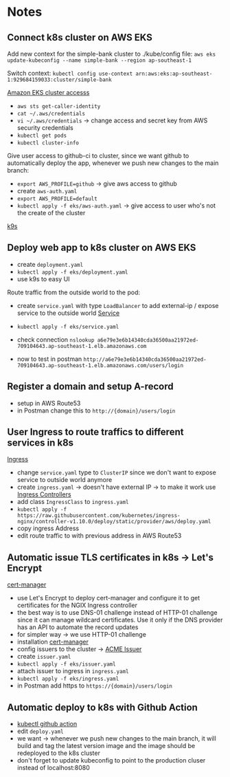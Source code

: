 # Notes

## Connect k8s cluster on AWS EKS

Add new context for the simple-bank cluster to ./kube/config file:
`aws eks update-kubeconfig --name simple-bank --region ap-southeast-1`

Switch context:
`kubectl config use-context arn:aws:eks:ap-southeast-1:929684159033:cluster/simple-bank`

[Amazon EKS cluster accesss](https://repost.aws/knowledge-center/amazon-eks-cluster-access)

- `aws sts get-caller-identity`
- `cat ~/.aws/credentials`
- `vi ~/.aws/credentials` -> change access and secret key from AWS security credentials
- `kubectl get pods`
- `kubectl cluster-info`

Give user access to github-ci to cluster, since we want github to automatically deploy the app, whenever we push new changes to the main branch:

- `export AWS_PROFILE=github` -> give aws access to github
- create `aws-auth.yaml`
- `export AWS_PROFILE=default`
- `kubectl apply -f eks/aws-auth.yaml` -> give access to user who's not the create of the cluster

[k9s](https://k9scli.io/)

## Deploy web app to k8s cluster on AWS EKS

- create `deployment.yaml`
- `kubectl apply -f eks/deployment.yaml`
- use k9s to easy UI

Route traffic from the outside world to the pod:

- create `service.yaml` with type `LoadBalancer` to add external-ip / expose service to the outside world [Service](https://kubernetes.io/docs/concepts/services-networking/service/)

- `kubectl apply -f eks/service.yaml`
- check connection `nslookup a6e79e3e6b14340cda36500aa21972ed-709104643.ap-southeast-1.elb.amazonaws.com`
- now to test in postman `http://a6e79e3e6b14340cda36500aa21972ed-709104643.ap-southeast-1.elb.amazonaws.com/users/login`

## Register a domain and setup A-record

- setup in AWS Route53
- in Postman change this to `http://{domain}/users/login`

## User Ingress to route traffics to different services in k8s

[Ingress](https://kubernetes.io/docs/concepts/services-networking/ingress/)

- change `service.yaml` type to `ClusterIP` since we don't want to expose service to outside world anymore
- create `ingress.yaml` -> doesn't have external IP -> to make it work use [Ingress Controllers](https://kubernetes.io/docs/concepts/services-networking/ingress-controllers/)
- add class `IngressClass` to `ingress.yaml`
- `kubectl apply -f https://raw.githubusercontent.com/kubernetes/ingress-nginx/controller-v1.10.0/deploy/static/provider/aws/deploy.yaml`
- copy ingress Address
- edit route traffic to with previous address in AWS Route53

## Automatic issue TLS certificates in k8s -> Let's Encrypt

[cert-manager](https://cert-manager.io/)

- use Let's Encrypt to deploy cert-manager and configure it to get certificates for the NGIX Ingress controller
- the best way is to use DNS-01 challenge instead of HTTP-01 challenge since it can manage wildcard certificates. Use it only if the DNS provider has an API to automate the record updates
- for simpler way -> we use HTTP-01 challenge
- installation [cert-manager](https://cert-manager.io/docs/installation/kubectl/)
- config issuers to the cluster -> [ACME Issuer](https://cert-manager.io/docs/configuration/acme/)
- create `issuer.yaml`
- `kubectl apply -f eks/issuer.yaml`
- attach issuer to ingress in `ingress.yaml`
- `kubectl apply -f eks/ingress.yaml`
- in Postman add https to `https://{domain}/users/login`

## Automatic deploy to k8s with Github Action

- [kubectl github action](https://github.com/marketplace/actions/kubectl-tool-installer)
- edit `deploy.yaml`
- we want -> whenever we push new changes to the main branch, it will build and tag the latest version image and the image should be redeployed to the k8s cluster
- don't forget to update kubeconfig to point to the production cluser instead of localhost:8080
